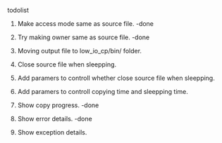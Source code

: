 todolist

1. Make access mode same as source file. -done

2. Try making owner same as source file. -done

3. Moving output file to low_io_cp/bin/ folder.

4. Close source file when sleepping.

5. Add paramers to controll whether close source file when sleepping.

6. Add paramers to controll copying time and sleepping time.

7. Show copy progress. -done

8. Show error details. -done

9. Show exception details.
